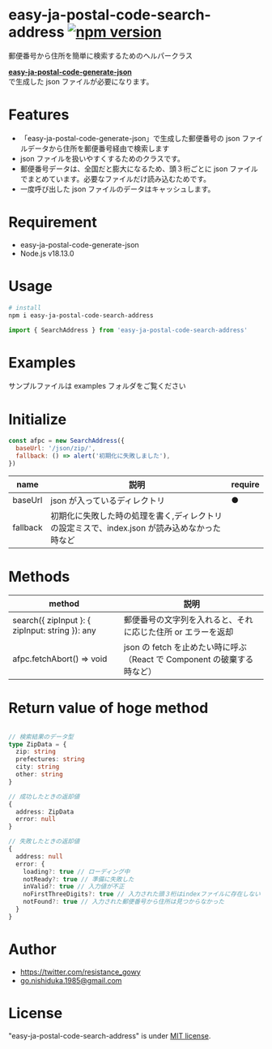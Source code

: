 # easy-ja-postal-code-search-address [![npm version](https://img.shields.io/npm/v/easy-ja-postal-code-search-address.svg?style=flat)](https://www.npmjs.com/package/easy-ja-postal-code-search-address)

郵便番号から住所を簡単に検索するためのヘルパークラス<br>

**<a href="https://www.npmjs.com/package/easy-ja-postal-code-generate-json" target="_blank">easy-ja-postal-code-generate-json</a>**<br>
で生成した json ファイルが必要になります。

# Features

- 「easy-ja-postal-code-generate-json」で生成した郵便番号の json ファイルデータから住所を郵便番号経由で検索します
- json ファイルを扱いやすくするためのクラスです。
- 郵便番号データは、全国だと膨大になるため、頭３桁ごとに json ファイルでまとめています。必要なファイルだけ読み込むためです。
- 一度呼び出した json ファイルのデータはキャッシュします。

# Requirement

- easy-ja-postal-code-generate-json
- Node.js v18.13.0

# Usage

```bash
# install
npm i easy-ja-postal-code-search-address

```

```javascript
import { SearchAddress } from 'easy-ja-postal-code-search-address'
```

# Examples

サンプルファイルは examples フォルダをご覧ください

# Initialize

```javascript
const afpc = new SearchAddress({
  baseUrl: '/json/zip/',
  fallback: () => alert('初期化に失敗しました'),
})
```

| name     | 説明                                                                                         | require |
| -------- | -------------------------------------------------------------------------------------------- | ------- |
| baseUrl  | json が入っているディレクトリ                                                                | ●       |
| fallback | 初期化に失敗した時の処理を書く,ディレクトリの設定ミスで、index.json が読み込めなかった時など |         |

# Methods

| method                                          | 説明                                                                    |
| ----------------------------------------------- | ----------------------------------------------------------------------- |
| search({ zipInput }: { zipInput: string }): any | 郵便番号の文字列を入れると、それに応じた住所 or エラーを返却            |
| afpc.fetchAbort() => void                       | json の fetch を止めたい時に呼ぶ（React で Component の破棄する時など） |

# Return value of hoge method

```typescript

// 検索結果のデータ型
type ZipData = {
  zip: string
  prefectures: string
  city: string
  other: string
}

// 成功したときの返却値
{
  address: ZipData
  error: null
}

// 失敗したときの返却値
{
  address: null
  error: {
    loading?: true // ローディング中
    notReady?: true // 準備に失敗した
    inValid?: true // 入力値が不正
    noFirstThreeDigits?: true // 入力された頭３桁はindexファイルに存在しない
    notFound?: true // 入力された郵便番号から住所は見つからなかった
  }
}

```

# Author

- https://twitter.com/resistance_gowy
- go.nishiduka.1985@gmail.com

# License

"easy-ja-postal-code-search-address" is under [MIT license](https://en.wikipedia.org/wiki/MIT_License).
